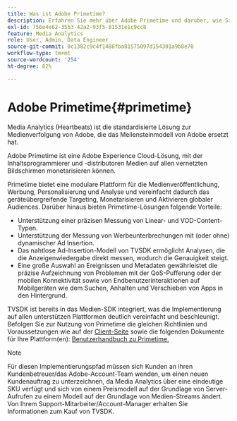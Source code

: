 ```yaml
---
title: Was ist Adobe Primetime?
description: Erfahren Sie mehr über Adobe Primetime und darüber, wie Sie damit durch das Streamen von Medien Geld machen können.
exl-id: 756e4e62-35b3-42a2-93f5-81531e1c9cc8
feature: Media Analytics
role: User, Admin, Data Engineer
source-git-commit: 0c1382c9c4f1488fba81575097d154301a9b8e70
workflow-type: tm+mt
source-wordcount: '254'
ht-degree: 82%

---
```


# Adobe Primetime{#primetime}

Media Analytics (Heartbeats) ist die standardisierte Lösung zur Medienverfolgung von Adobe, die das Meilensteinmodell von Adobe ersetzt hat.

Adobe Primetime ist eine Adobe Experience Cloud-Lösung, mit der Inhaltsprogrammierer und -distributoren Medien auf allen vernetzten Bildschirmen monetarisieren können.

Primetime bietet eine modulare Plattform für die Medienveröffentlichung, Werbung, Personalisierung und Analyse und vereinfacht dadurch das geräteübergreifende Targeting, Monetarisieren und Aktivieren globaler Audiences. Darüber hinaus bieten Primetime-Lösungen folgende Vorteile:

* Unterstützung einer präzisen Messung von Linear- und VOD-Content-Typen.
* Unterstützung der Messung von Werbeunterbrechungen mit (oder ohne) dynamischer Ad Insertion.
* Das nahtlose Ad-Insertion-Modell von TVSDK ermöglicht Analysen, die die Anzeigenwiedergabe direkt messen, wodurch die Genauigkeit steigt.
* Eine große Auswahl an Ereignissen und Metadaten gewährleistet die präzise Aufzeichnung von Problemen mit der QoS-Pufferung oder der mobilen Konnektivität sowie von Endbenutzerinteraktionen auf Mobilgeräten wie dem Suchen, Anhalten und Verschieben von Apps in den Hintergrund.
<!--
* Integrated support for Nielsen DTVR (linear) with ID3 metadata and DCR with CMS metadata.
-->

TVSDK ist bereits in das Medien-SDK integriert, was die Implementierung auf allen unterstützen Plattformen deutlich vereinfacht und beschleunigt. <!--Primetime also supports the partnership with Nielsen.--> Befolgen Sie zur Nutzung von Primetime die gleichen Richtlinien und Voraussetzungen wie auf der [Client-Seite](/help/legacy/intro-to-ava/implementation-paths/client-side-path.md) sowie die folgenden Dokumente für Ihre Plattform(en): [Benutzerhandbuch zu Primetime.](https://helpx.adobe.com/de/support/primetime.html)

>[!NOTE]
>
>Für diesen Implementierungspfad müssen sich Kunden an ihren Kundenbetreuer/das Adobe-Account-Team wenden, um einen neuen Kundenauftrag zu unterzeichnen, da Media Analytics über eine eindeutige SKU verfügt und sich von einem Preismodell auf der Grundlage von Server-Aufrufen zu einem Modell auf der Grundlage von Medien-Streams ändert. Von Ihrem Support-Mitarbeiter/Account-Manager erhalten Sie Informationen zum Kauf von TVSDK.
